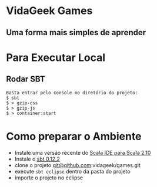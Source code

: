 # VidaGeek Games
## Uma forma mais simples de aprender

# Para Executar Local
## Rodar SBT
    Basta entrar pelo console no diretório do projeto:
    $ sbt
    $ > gzip-css
    $ > gzip-js
    $ > container:start

# Como preparar o Ambiente

* Instale uma versão recente do [Scala IDE para Scala 2.10][1]
* Instale o [sbt 0.12.2][2]
* clone o projeto git@github.com:vidageek/games.git
* execute `sbt eclipse` dentro da pasta do projeto
* importe o projeto no eclipse


[1]: http://scala-ide.org/download/milestone.html#scala_ide_21_milestone_3
[2]: http://www.scala-sbt.org/release/docs/Getting-Started/Setup.html
